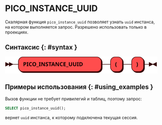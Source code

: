 # PICO_INSTANCE_UUID

Скалярная функция `pico_instance_uuid` позволяет узнать `uuid` инстанса, на котором
выполняется запрос. Разрешено использовать только в проекциях.

## Синтаксис {: #syntax }

![PICO_INSTANCE_UUID](../../images/ebnf/pico_instance_uuid.svg)

## Примеры использования {: #using_examples }

Вызов функции не требует привилегий и таблиц, поэтому запрос:

```sql
SELECT pico_instance_uuid();
```

вернет `uuid` инстанса, к которому подключена текущая сессия.
